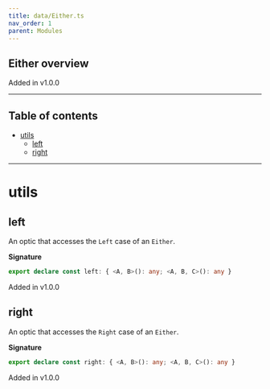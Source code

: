 ```yaml
---
title: data/Either.ts
nav_order: 1
parent: Modules
---
```


## Either overview

Added in v1.0.0

---

<h2 class="text-delta">Table of contents</h2>

- [utils](#utils)
  - [left](#left)
  - [right](#right)

---

# utils

## left

An optic that accesses the `Left` case of an `Either`.

**Signature**

```ts
export declare const left: { <A, B>(): any; <A, B, C>(): any }
```

Added in v1.0.0

## right

An optic that accesses the `Right` case of an `Either`.

**Signature**

```ts
export declare const right: { <A, B>(): any; <A, B, C>(): any }
```

Added in v1.0.0

